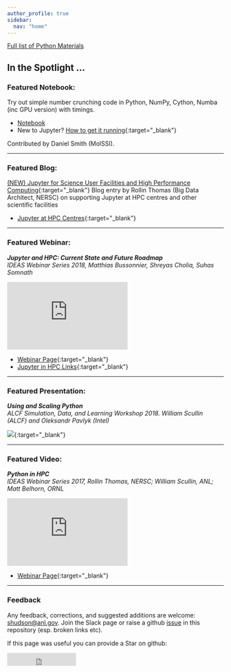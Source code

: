 ```yaml
---
author_profile: true
sidebar:
  nav: "home"
---
```


[Full list of Python Materials]({{site.baseurl}}/python-for-hpc/)


## In the Spotlight ...


### Featured Notebook:

Try out simple number crunching code in Python, NumPy, Cython, Numba (inc GPU version) with timings.
 - [Notebook]({{site.baseurl}}/notebooks/Compiled_Examples.ipynb)
 - New to Jupyter? [How to get it running]({{site.baseurl}}/notebooks/running-compiled-examples/){:target="_blank"}

 Contributed by Daniel Smith (MolSSI).

---

### Featured Blog:

[(NEW) Jupyter for Science User Facilities and High Performance Computing](https://blog.jupyter.org/jupyter-for-science-user-facilities-and-high-performance-computing-de178106872){:target="_blank"} Blog entry by Rollin Thomas (Big Data Architect, NERSC) on supporting Jupyter at HPC centres and other scientific facilities

- [Jupyter at HPC Centres]({{site.baseurl}}/python-for-hpc/#jupyter-notebooks){:target="_blank"}

---

### Featured Webinar:

***Jupyter and HPC: Current State and Future Roadmap***  
*IDEAS Webinar Series 2018, Matthias Bussonnier, Shreyas Cholia, Suhas Somnath*

<iframe width="280" height="157" src="https://www.youtube.com/embed/aKah_O5OZdE" frameborder="0" allow="autoplay; encrypted-media" allowfullscreen></iframe> 

 - [Webinar Page](https://www.exascaleproject.org/event/jupyter/){:target="_blank"}
 - [Jupyter in HPC Links]({{site.baseurl}}/python-for-hpc/#jupyter-notebooks){:target="_blank"}

---

### Featured Presentation:

***Using and Scaling Python***  
*ALCF Simulation, Data, and Learning Workshop 2018. William Scullin (ALCF) and Oleksandr Pavlyk (Intel)*

[<img src="images/pres_using_and_scaling_python.png">](https://www.alcf.anl.gov/files/Scullin-Pavlyk%20_SDL2018_Python.pdf){:target="_blank"}

 
<!--<iframe width="280" height="157" src="https://www.youtube.com/embed/14rbhkrRxUs" frameborder="0" allow="autoplay; encrypted-media" allowfullscreen></iframe>-->

---

### Featured Video:

***Python in HPC***  
*IDEAS Webinar Series 2017, Rollin Thomas, NERSC; William Scullin, ANL; Matt Belhorn, ORNL*

<iframe width="280" height="157" src="https://www.youtube.com/embed/lSrfZHu3BZw" frameborder="0" allow="autoplay; encrypted-media" allowfullscreen></iframe> 

 - [Webinar Page](https://www.exascaleproject.org/event/python-in-hpc-2){:target="_blank"}



---

### Feedback

Any feedback, corrections, and suggested additions are welcome: shudson@anl.gov.
Join the Slack page or raise a github [issue](https://github.com/betterscientificsoftware/python-for-hpc/issues) in this repository (esp. broken links etc).

If this page was useful you can provide a Star on github:
<iframe src="https://ghbtns.com/github-btn.html?user=betterscientificsoftware&repo=python-for-hpc&type=star&count=false&size=large" frameborder="0" scrolling="0" width="160px" height="30px"></iframe>

<!--<iframe width="560" height="315" src="https://www.youtube.com/embed/14rbhkrRxUs" frameborder="0" allow="autoplay; encrypted-media" allowfullscreen></iframe>
<iframe width="560" height="315" src="https://www.youtube.com/embed/aKah_O5OZdE" frameborder="0" allow="autoplay; encrypted-media" allowfullscreen></iframe> -->
